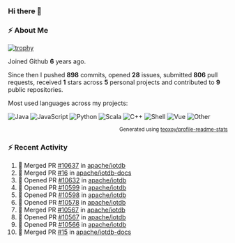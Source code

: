 ### Hi there 👋

### :zap: About Me

[![trophy](https://github-profile-trophy.vercel.app/?username=HTHou&theme=onedark)](https://github.com/ryo-ma/github-profile-trophy)
   
Joined Github **6** years ago.

Since then I pushed **898** commits, opened **28** issues, submitted **806** pull requests, received **1** stars across **5** personal projects and contributed to **9** public repositories.

Most used languages across my projects:

![Java](https://img.shields.io/static/v1?style=flat-square&label=%E2%A0%80&color=555&labelColor=%23b07219&message=Java%EF%B8%B194.4%25)
![JavaScript](https://img.shields.io/static/v1?style=flat-square&label=%E2%A0%80&color=555&labelColor=%23f1e05a&message=JavaScript%EF%B8%B11.4%25)
![Python](https://img.shields.io/static/v1?style=flat-square&label=%E2%A0%80&color=555&labelColor=%233572A5&message=Python%EF%B8%B10.7%25)
![Scala](https://img.shields.io/static/v1?style=flat-square&label=%E2%A0%80&color=555&labelColor=%23c22d40&message=Scala%EF%B8%B10.6%25)
![C++](https://img.shields.io/static/v1?style=flat-square&label=%E2%A0%80&color=555&labelColor=%23f34b7d&message=C%2B%2B%EF%B8%B10.6%25)
![Shell](https://img.shields.io/static/v1?style=flat-square&label=%E2%A0%80&color=555&labelColor=%2389e051&message=Shell%EF%B8%B10.4%25)
![Vue](https://img.shields.io/static/v1?style=flat-square&label=%E2%A0%80&color=555&labelColor=%2341b883&message=Vue%EF%B8%B10.3%25)
![Other](https://img.shields.io/static/v1?style=flat-square&label=%E2%A0%80&color=555&labelColor=%23ededed&message=Other%EF%B8%B11.2%25)

<p align="right"><sub>Generated using <a href="https://github.com/marketplace/actions/profile-readme-stats">teoxoy/profile-readme-stats</a></sub></p>


<!--![](https://github.com/HTHou/HTHou/blob/output/github-contribution-grid-snake.svg)-->

<!--![Haonan Hou's github stats](https://github-readme-stats.vercel.app/api?username=HTHou&count_private=true&show_icons=true&theme=onedark)-->

<!--![Haonan Hou's wakatime stats](https://github-readme-stats.vercel.app/api/wakatime?username=HTHou&layout=compact&theme=onedark)-->

<!--![Top Langs](https://github-readme-stats.vercel.app/api/top-langs/?username=HTHou&theme=onedark&layout=compact)-->

### :zap: Recent Activity
<!--START_SECTION:activity-->
1. 🎉 Merged PR [#10637](https://github.com/apache/iotdb/pull/10637) in [apache/iotdb](https://github.com/apache/iotdb)
2. 🎉 Merged PR [#16](https://github.com/apache/iotdb-docs/pull/16) in [apache/iotdb-docs](https://github.com/apache/iotdb-docs)
3. 💪 Opened PR [#10632](https://github.com/apache/iotdb/pull/10632) in [apache/iotdb](https://github.com/apache/iotdb)
4. 💪 Opened PR [#10599](https://github.com/apache/iotdb/pull/10599) in [apache/iotdb](https://github.com/apache/iotdb)
5. 💪 Opened PR [#10598](https://github.com/apache/iotdb/pull/10598) in [apache/iotdb](https://github.com/apache/iotdb)
6. 💪 Opened PR [#10578](https://github.com/apache/iotdb/pull/10578) in [apache/iotdb](https://github.com/apache/iotdb)
7. 🎉 Merged PR [#10567](https://github.com/apache/iotdb/pull/10567) in [apache/iotdb](https://github.com/apache/iotdb)
8. 💪 Opened PR [#10567](https://github.com/apache/iotdb/pull/10567) in [apache/iotdb](https://github.com/apache/iotdb)
9. 💪 Opened PR [#10566](https://github.com/apache/iotdb/pull/10566) in [apache/iotdb](https://github.com/apache/iotdb)
10. 🎉 Merged PR [#15](https://github.com/apache/iotdb-docs/pull/15) in [apache/iotdb-docs](https://github.com/apache/iotdb-docs)
<!--END_SECTION:activity-->

<!--
**HTHou/HTHou** is a ✨ _special_ ✨ repository because its `README.md` (this file) appears on your GitHub profile.

Here are some ideas to get you started:

- 🔭 I’m currently working on ...
- 🌱 I’m currently learning ...
- 👯 I’m looking to collaborate on ...
- 🤔 I’m looking for help with ...
- 💬 Ask me about ...
- 📫 How to reach me: ...
- 😄 Pronouns: ...
- ⚡ Fun fact: ...
-->
